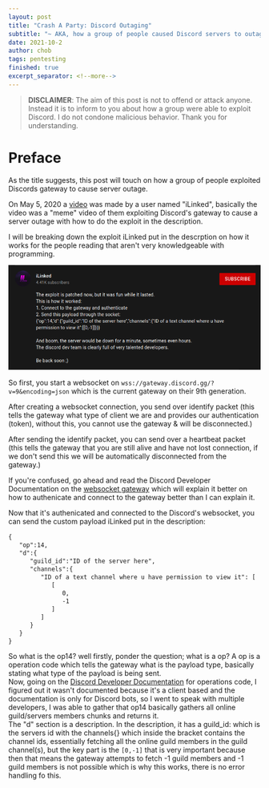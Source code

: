 ```yaml
---
layout: post
title: "Crash A Party: Discord Outaging"
subtitle: "~ AKA, how a group of people caused Discord servers to outage ~"
date: 2021-10-2
author: chob
tags: pentesting
finished: true
excerpt_separator: <!--more-->
---
```


> **DISCLAIMER**: The aim of this post is not to offend or attack anyone. Instead it is to inform to you about how a group were able to exploit Discord. I do not condone malicious behavior. Thank you for understanding.

# Preface
As the title suggests, this post will touch on how a group of people exploited Discords gateway to cause server outage. <!--more--> <br>

On May 5, 2020 a [video](https://www.youtube.com/watch?v=GA-tnZ8wlbY) was made by a user named "iLinked", basically the video was a "meme" video of them exploiting Discord's gateway to cause a server outage with how to do the exploit in the description.

I will be breaking down the exploit iLinked put in the descrption on how it works for the people reading that aren't very knowledgeable with programming.

<a href="/img/Crash-A-Party:-Discord-Outaging/w.png" target="_blank"><img class="centerImgMedium" src="/img/Crash-A-Party:-Discord-Outaging/w.png"></a> <br>

So first, you start a websocket on `wss://gateway.discord.gg/?v=9&encoding=json` which is the current gateway on their 9th generation. <br>

After creating a websocket connection, you send over identify packet (this tells the gateway what type of client we are and provides our authentication (token), without this, you cannot use the gateway & will be disconnected.) <br>

After sending the identify packet, you can send over a heartbeat packet (this tells the gateway that you are still alive and have not lost connection, if we don't send this we will be automatically disconnected from the gateway.) <br>

If you're confused, go ahead and read the Discord Developer Documentation on the [websocket gateway](https://discord.com/developers/docs/topics/gateway) which will explain it better on how to authenicate and connect to the gateway better than I can explain it. <br>

Now that it's authenicated and connected to the Discord's websocket, you can send the custom payload iLinked put in the description: <br>
```
{
   "op":14,
   "d":{
      "guild_id":"ID of the server here",
      "channels":{
         "ID of a text channel where u have permission to view it": [
            [
               0,
               -1
            ]
         ]
      }
   }
}
```
So what is the op14? well firstly, ponder the question; what is a op? A op is a operation code which tells the gateway what is the payload type, basically stating what type of the payload is being sent. <br>
Now, going on the [Discord Developer Documentation](https://discord.com/developers/docs/topics/opcodes-and-status-codes#gateway-opcodes) for operations code, I figured out it wasn't documented because it's a client based and the documentation is only for Discord bots, so I went to speak with multiple developers, I was able to gather that op14 basically gathers all online guild/servers members chunks and returns it. <br>
The "d" section is a description. In the description, it has a guild_id: which is the servers id with the channels{} which inside the bracket contains the channel ids, essentially fetching all the online guild members in the guild channel(s), but the key part is the `[0,-1]` that is very important because then that means the gateway attempts to fetch -1 guild members and -1 guild members is not possible which is why this works, there is no error handling fo this. <br>
